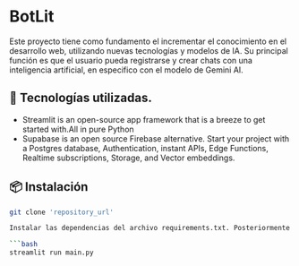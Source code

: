 # BotLit

Este proyecto tiene como fundamento el incrementar 
el conocimiento en el desarrollo web, utilizando nuevas
tecnologías y modelos de IA. Su principal función 
es que el usuario pueda registrarse y crear chats
con una inteligencia artificial, en especifico con el 
modelo de Gemini AI.

## 🚀 Tecnologías utilizadas.

- Streamlit is an open-source app framework that is a breeze to get started with.All in pure Python
- Supabase is an open source Firebase alternative. Start your project with a Postgres database, Authentication, instant APIs, Edge Functions, Realtime subscriptions, Storage, and Vector embeddings.

## 📦 Instalación 
```bash
git clone 'repository_url'

Instalar las dependencias del archivo requirements.txt. Posteriormente ubicarse en el directorio principal BotLit y ejecutar:

```bash
streamlit run main.py



